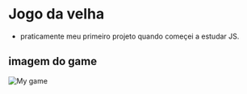 # Jogo da velha

- praticamente meu primeiro projeto quando começei a estudar JS.

## imagem do game

<img src="utils/layout-game" alt="My game"/>
